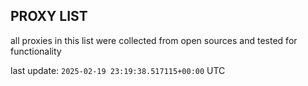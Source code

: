 ## PROXY LIST

all proxies in this list were collected from open sources and tested for functionality

last update: `2025-02-19 23:19:38.517115+00:00` UTC